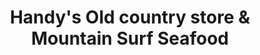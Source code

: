 ---
title: "Handy's Old country store & Mountain Surf Seafood"
url: /ennice/handys-old-country-store-and-mountain-surf-seafood/
shop: convenience
---